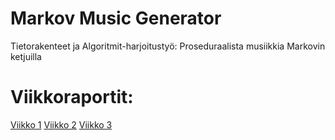 # Markov Music Generator
Tietorakenteet ja Algoritmit-harjoitustyö: Proseduraalista musiikkia Markovin ketjuilla

# Viikkoraportit:

[Viikko 1](https://github.com/olenleo/TiraLabra--Markov/blob/main/MAARITTELY.md)
[Viikko 2](https://github.com/olenleo/TiraLabra--Markov/blob/main/Viikkoraportti2.md)
[Viikko 3](https://github.com/olenleo/TiraLabra--Markov/blob/main/Viikkoraportti3.md)
